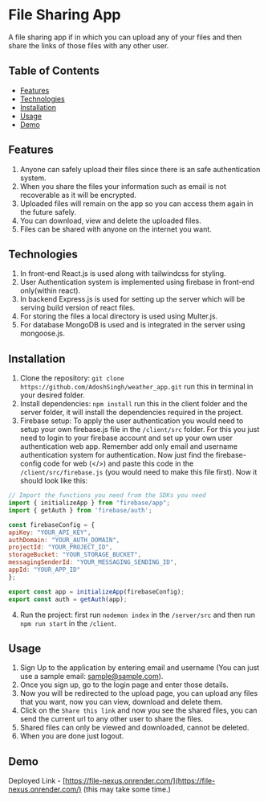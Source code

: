# File Sharing App

A file sharing app if in which you can upload any of your files and then share the links of those files with any other user.

## Table of Contents

- [Features](#features)
- [Technologies](#technologies)
- [Installation](#installation)
- [Usage](#usage)
- [Demo](#demo)

## Features

1. Anyone can safely upload their files since there is an safe authentication system.
2. When you share the files your information such as email is not recoverable as it will be encrypted.
3. Uploaded files will remain on the app so you can access them again in the future safely.
4. You can download, view and delete the uploaded files.
5. Files can be shared with anyone on the internet you want.

## Technologies

1. In front-end React.js is used along with tailwindcss for styling.
2. User Authentication system is implemented using firebase in front-end only(within react).
3. In backend Express.js is used for setting up the server which will be serving build version of react files.
4. For storing the files a local directory is used using Multer.js.
5. For database MongoDB is used and is integrated in the server using mongoose.js.

## Installation

1. Clone the repository: `git clone  https://github.com/AdoshSingh/weather_app.git` run this in terminal in your desired folder.
2. Install dependencies: `npm install` run this in the client folder and the server folder, it will install the dependencies required in the project.
3. Firebase setup: To apply the user authentication you would need to setup your own firebase.js file in the `/client/src` folder. For this you just need to login to your firebase account and set up your own user authentication web app. Remember add only email and username authentication system for authentication. Now just find the firebase-config code for web (</>) and paste this code in the `/client/src/firebase.js` (you would need to make this file first). Now it should look like this:
   
```javascript
// Import the functions you need from the SDKs you need
import { initializeApp } from "firebase/app";
import { getAuth } from 'firebase/auth';

const firebaseConfig = {
apiKey: "YOUR_API_KEY",
authDomain: "YOUR_AUTH_DOMAIN",
projectId: "YOUR_PROJECT_ID",
storageBucket: "YOUR_STORAGE_BUCKET",
messagingSenderId: "YOUR_MESSAGING_SENDING_ID",
appId: "YOUR_APP_ID"
};

export const app = initializeApp(firebaseConfig);
export const auth = getAuth(app);
```
4. Run the project: first run `nodemon index` in the `/server/src` and then run `npm run start` in the `/client`.

## Usage

1. Sign Up to the application by entering email and username (You can just use a sample email: sample@sample.com).
2. Once you sign up, go to the login page and enter those details.
3. Now you will be redirected to the upload page, you can upload any files that you want, now you can view, download and delete them.
4. Click on the `Share this link` and now you see the shared files, you can send the current url to any other user to share the files.
5. Shared files can only be viewed and downloaded, cannot be deleted.
6. When you are done just logout.

## Demo

Deployed Link - [https://file-nexus.onrender.com/](https://file-nexus.onrender.com/) (this may take some time.)

